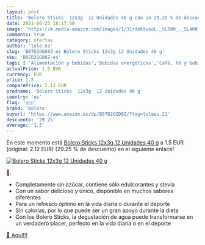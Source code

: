 ```yaml
---
layout: post
title: 'Bolero Sticks  12x3g  12 Unidades 40 g con un 29.25 % de descuento'
date: 2021-06-25 18:17:58
image: 'https://m.media-amazon.com/images/I/31rdektwsoL._SL500_._SL400_.jpg'
comments: true
category: ofertas
author: 'tole.es'
slug: 'B07D2GGD8Z-es Bolero Sticks 12x3g 12 Unidades 40 g'
sku: 'B07D2GGD8Z-es'
tags: [ 'Alimentación y bebidas','Bebidas energéticas','Café, té y bebidas','bolero','sticks', ]
actualPrice: 1.5 EUR
currency: EUR
price: 1.5
comparePrice: 2.12 EUR
prodname: 'Bolero Sticks  12x3g  12 Unidades 40 g'
country: 'es'
flag: '🇪🇸'
brand: 'Bolero'
buyurl: 'https://www.amazon.es/dp/B07D2GGD8Z/?tag=tolees-21'
descuento: '29.25'
average: '1.5'
---
```


En este momento está [Bolero Sticks  12x3g  12 Unidades 40 g](https://www.amazon.es/dp/B07D2GGD8Z/?tag=tolees-21) a 1.5 EUR (original: 2.12 EUR) (29.25 %  de descuento) en el siguiente enlace!

[![Bolero Sticks  12x3g  12 Unidades 40 g](https://m.media-amazon.com/images/I/31rdektwsoL._SL500_._SL400_.jpg)](https://www.amazon.es/dp/B07D2GGD8Z/?tag=tolees-21)

🔎:

- Completamente sin azúcar, contiene sólo edulcorantes y stevia
- Con un sabor delicioso y único, disponible en muchos sabores diferentes
- Para un refresco óptimo en la vida diaria o durante el deporte
- Sin calorías, por lo que puede ser un gran apoyo durante la dieta
- Con los Bolero Sticks, la degustación de agua puede transformarse en un verdadero placer, perfecto en la vida diaria o en el deporte

[🛒 Aquí!!!](https://www.amazon.es/dp/B07D2GGD8Z/?tag=tolees-21)
